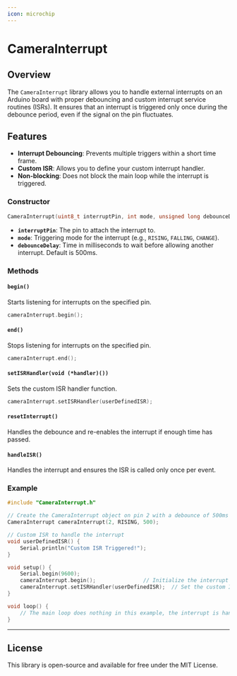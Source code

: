 ```yaml
---
icon: microchip
---
```


# CameraInterrupt&#x20;

## Overview

The `CameraInterrupt` library allows you to handle external interrupts on an Arduino board with proper debouncing and custom interrupt service routines (ISRs). It ensures that an interrupt is triggered only once during the debounce period, even if the signal on the pin fluctuates.

## Features

* **Interrupt Debouncing**: Prevents multiple triggers within a short time frame.
* **Custom ISR**: Allows you to define your custom interrupt handler.
* **Non-blocking**: Does not block the main loop while the interrupt is triggered.

### Constructor

```cpp
CameraInterrupt(uint8_t interruptPin, int mode, unsigned long debounceDelay = 500);
```

* **`interruptPin`**: The pin to attach the interrupt to.
* **`mode`**: Triggering mode for the interrupt (e.g., `RISING`, `FALLING`, `CHANGE`).
* **`debounceDelay`**: Time in milliseconds to wait before allowing another interrupt. Default is 500ms.

### Methods

#### `begin()`

Starts listening for interrupts on the specified pin.

```cpp
cameraInterrupt.begin();
```

#### `end()`

Stops listening for interrupts on the specified pin.

```cpp
cameraInterrupt.end();
```

#### `setISRHandler(void (*handler)())`

Sets the custom ISR handler function.

```cpp
cameraInterrupt.setISRHandler(userDefinedISR);
```

#### `resetInterrupt()`

Handles the debounce and re-enables the interrupt if enough time has passed.

#### `handleISR()`

Handles the interrupt and ensures the ISR is called only once per event.

### Example

```cpp
#include "CameraInterrupt.h"

// Create the CameraInterrupt object on pin 2 with a debounce of 500ms
CameraInterrupt cameraInterrupt(2, RISING, 500);

// Custom ISR to handle the interrupt
void userDefinedISR() {
    Serial.println("Custom ISR Triggered!");
}

void setup() {
    Serial.begin(9600);
    cameraInterrupt.begin();               // Initialize the interrupt
    cameraInterrupt.setISRHandler(userDefinedISR);  // Set the custom ISR function
}

void loop() {
    // The main loop does nothing in this example, the interrupt is handled by the ISR
}
```

***

## License

This library is open-source and available for free under the MIT License.
